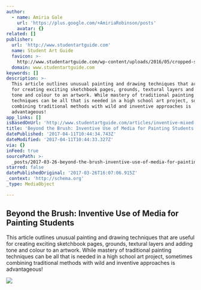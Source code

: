 ```yaml
---
author:
  - name: Amiria Gale
    url: 'https://plus.google.com/+AmiriaRobinson/posts'
    avatar: {}
related: []
publisher:
  url: 'http://www.studentartguide.com'
  name: Student Art Guide
  favicon: >-
    http://www.studentartguide.com/wp-content/uploads/2016/05/cropped-studentartguide-app-icon-5-192x192.png
  domain: www.studentartguide.com
keywords: []
description: >-
  This article outlines unusual painting and drawing techniques that are useful
  for creating exciting sketchbook pages, grounds, textural layers and adding
  tone and colour to an artwork. While mastery of traditional painting
  techniques can be all that is needed in a high school art project, sometimes
  combining traditional methods with wild and inventive approaches is
  advantageous!
app_links: []
isBasedOnUrl: 'http://www.studentartguide.com/articles/inventive-mixed-media-techniques'
title: 'Beyond the Brush: Inventive Use of Media for Painting Students'
datePublished: '2017-04-11T10:44:34.743Z'
dateModified: '2017-04-11T10:44:33.327Z'
via: {}
inFeed: true
sourcePath: >-
  _posts/2017-03-26-beyond-the-brush-inventive-use-of-media-for-painting-studen.md
starred: false
datePublishedOriginal: '2017-03-26T16:07:06.915Z'
_context: 'http://schema.org'
_type: MediaObject

---
```

<article style=""><h1>Beyond the Brush: Inventive Use of Media for Painting Students</h1><p>This article outlines unusual painting and drawing techniques that are useful for creating exciting sketchbook pages, grounds, textural layers and adding tone and colour to an artwork. While mastery of traditional painting techniques can be all that is needed in a high school art project, sometimes combining traditional methods with wild and inventive approaches is advantageous!</p><img src="http://www.studentartguide.com/wp-content/uploads/2015/02/lilibeth-cuenca-rasmussen.jpg" /></article>
